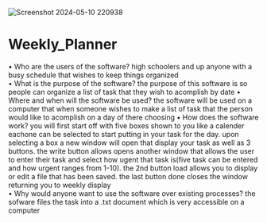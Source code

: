 ![Screenshot 2024-05-10 220938](https://github.com/Auosorio/Weekly_Planner/assets/166427475/4f3883d0-80a2-4045-92a5-9acb00893ab1)
# Weekly_Planner
• Who are the users of the software?
high schoolers and up anyone with a busy schedule that wishes to keep things organized  
• What is the purpose of the software?
the purpose of this software is so people can organize a list of task that they wish to acomplish by date
• Where and when will the software be used? 
the software will be used on a computer that when someone wishes to make a list of task that the person would like to acomplish on a day of there choosing
• How does the software work?
you will first start off with five boxes shown to you like a calender eachone can be selected to start putting in your task for the day. upon selecting a box a new window will open that display your task as well as 3 buttons. the write button allows opens another window that allows the user to enter their task and select how ugent that task is(five task can be entered and how urgent ranges from 1-10). the 2nd button  load allows you to display or edit a file that has been saved. the last button done closes the window returning you to weekly display  
• Why would anyone want to use the software over existing processes?
the sofware files the task into a .txt document which is very accessible on a computer
